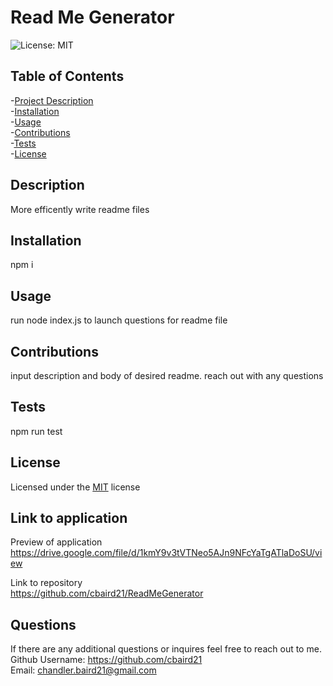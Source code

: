 # Read Me Generator

![License: MIT](https://img.shields.io/badge/License-MIT-yellow.svg)

## Table of Contents  
-[Project Description](#description)  
-[Installation](#installation)  
-[Usage](#usage)  
-[Contributions](#contributions)  
-[Tests](#tests)   
-[License](#license)  

## Description  
More efficently write readme files
## Installation  
npm i 
## Usage  
run node index.js to launch questions for readme file 
## Contributions  
input description and body of desired readme. reach out with any questions 
## Tests  
npm run test 
## License  
Licensed under the [MIT](https://opensource.org/licenses/MIT) license  
  
## Link to application  
  
Preview of application  
https://drive.google.com/file/d/1kmY9v3tVTNeo5AJn9NFcYaTgATlaDoSU/view  
  
Link to repository  
https://github.com/cbaird21/ReadMeGenerator  

  
## Questions  

If there are any additional questions or inquires feel free to reach out to me.  
Github Username: https://github.com/cbaird21    
Email: chandler.baird21@gmail.com  
          